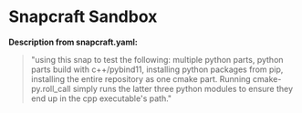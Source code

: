 # Snapcraft Sandbox 

**Description from snapcraft.yaml:**

>"using this snap to test the following: multiple python parts, python
>parts build with c++/pybind11, installing python packages from pip,
>installing the entire repository as one cmake part. Running
>cmake-py.roll_call simply runs the latter three python modules to
>ensure they end up in the cpp executable's path."

